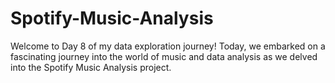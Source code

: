 # Spotify-Music-Analysis
Welcome to Day 8 of my data exploration journey! Today, we embarked on a fascinating journey into the world of music and data analysis as we delved into the Spotify Music Analysis project.
